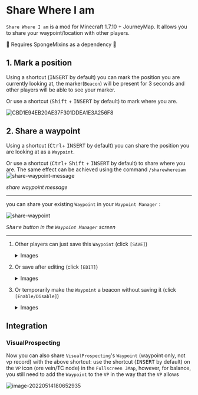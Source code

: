 # Share Where I am 

`Share Where I am` is a mod for Minecraft 1.7.10 + JourneyMap. It allows you to share your waypoint/location with other players.

🚨 Requires SpongeMixins as a dependency 🚨




## 1. Mark a position
Using a shortcut (<kbd>INSERT</kbd> by default) you can mark the position you are currently looking at, the marker(`Beacon`) will be present for 3 seconds and other players will be able to see your marker.

Or use a shortcut (<kbd>Shift</kbd> + <kbd>INSERT</kbd> by default) to mark where you are.

![CBD1E94EB20AE37F301DDEA1E3A256F8](README.assets/CBD1E94EB20AE37F301DDEA1E3A256F8.jpg)



## 2. Share a waypoint

Using a shortcut (<kbd>Ctrl</kbd>+ <kbd>INSERT</kbd> by default) you can share the position you are looking at as a `Waypoint`.

Or use a shortcut (<kbd>Ctrl</kbd>+ <kbd>Shift</kbd> + <kbd>INSERT</kbd> by default) to share where you are. The same effect can be achieved using the command `/sharewhereiam`
![share-waypoint-message](README.assets/share-waypoint-message.png)

_share waypoint message_

------
you can share your existing `Waypoint` in your `Waypoint Manager` :

![share-waypoint](README.assets/share-waypoint.png)

_<kbd>Share</kbd> button in the `Waypoint Manager` screen_

------



1. Other players can just save this `Waypoint` (click `[SAVE]`)
   <details>
    <summary>Images</summary>
    <img src="README.assets/167681032-37292289-9e0b-404d-9f67-80b8a73289ee-2522014.png" alt="unknown">
    <img src="README.assets/167681151-f99ef9a5-1bad-445b-b594-e10d12bdc222-2522019.png" alt="unknown">
   </details>


2. Or save after editing (click `[EDIT]`)

   <details>
    <summary>Images</summary>
    <img src="README.assets/167681299-62f854ef-36c3-454d-8cca-17a0657124cc.png" alt="unknown">
    <img src="README.assets/167681323-db580dbe-b755-426a-b3fa-5787b1cea064.png" alt="unknown">
   </details>


3. Or temporarily make the `Waypoint` a beacon without saving it (click `[Enable/Disable]`)

   <details>
    <summary>Images</summary>
    <img src="README.assets/167682067-e6f74af3-f3d7-4784-aa5c-5fed6044409a.png" alt="unknown">
    <img src="README.assets/167682098-7847b924-08b0-4f8e-97cf-b2800e5b7471.png" alt="unknown">
   </details>



## Integration

### VisualProspecting

Now you can also share `VisualProspecting`'s  `Waypoint` (waypoint only, not vp record) with the above shortcut: use the shortcut (<kbd>INSERT</kbd> by default) on the `VP` icon (ore vein/TC node) in the `Fullscreen JMap`, however, for balance, you still need to add the `Waypoint` to the `VP` in the way that the `VP` allows

![image-20220514180652935](README.assets/image-20220514180652935.png)

